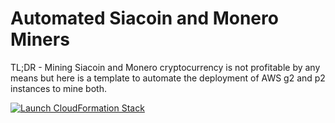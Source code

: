 # Automated Siacoin and Monero Miners

TL;DR - Mining Siacoin and Monero cryptocurrency is not profitable by any means but here is a template to automate the deployment of AWS g2 and p2 instances to mine both.


[![Launch CloudFormation Stack](https://s3.amazonaws.com/cloudformation-examples/cloudformation-launch-stack.png
)](https://console.aws.amazon.com/cloudformation/home?region=us-west-2#/stacks/new?stackName=siacoin-monero-miner&templateURL=https://s3-us-west-2.amazonaws.com/github-aws-monero-siacoin-spot-miner-poc/aws-monero-siacoin-spot-miner-poc.yml)
